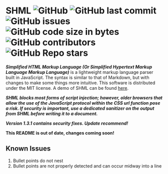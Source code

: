 # SHML ![GitHub](https://img.shields.io/github/license/SteveBeeblebrox/SHML?style=flat-square) ![GitHub last commit](https://img.shields.io/github/last-commit/SteveBeeblebrox/SHML?style=flat-square) ![GitHub issues](https://img.shields.io/github/issues-raw/SteveBeeblebrox/SHML?style=flat-square) ![GitHub code size in bytes](https://img.shields.io/github/languages/code-size/SteveBeeblebrox/SHML?style=flat-square) ![GitHub contributors](https://img.shields.io/github/contributors/SteveBeeblebrox/SHML?color=007EC6&style=flat-square) ![GitHub Repo stars](https://img.shields.io/github/stars/SteveBeeblebrox/SHML?style=flat-square)
***Simplified HTML Markup Language (Or Simplified Hypertext Markup Language Markup Language)*** is a lightweight markup language parser built in JavaScript. The syntax is similar to that of Markdown, but with changes to make some things more intuitive. This software is distributed under the MIT license. A demo of SHML can be found [here](https://stevebeeblebrox.github.io/apps/shml).

***SHML blocks most forms of script injection; however, older browsers that allow the use of the JavaScript protocol within the CSS url function pose a risk. If security is important, use a dedicated sanitizer on the output from SHML before writing it to a document.***

***Version 1.3.1 contains security fixes. Update recommend!***

**This README is out of date, changes coming soon!**
<!--
## Formatting
### Basics
#### Bold
#### Iitalics
#### Underlined
#### Superscript
#### Subscript

### Spoilers

### Coloring
#### Highlighted
#### Text

### Line Control
#### Line Breaks
#### Word Breaks

### Links
#### Automatic Links
#### Automatic Emails

### Comments
### Source Comments
### HTML Comments

### Escaped Text
#### Escape Codes
#### Single Characters
#### Sequences


### Code
#### Inline
#### Blocks

### Properties
#### Defining
#### Referencing

### Images

### Headers

### Horizontal Lines

### Lists
#### Bullets
#### Numbered

### Blockquotes

### Paragraphs

### Text Alignment

### Tables

### Special Characters
#### Custom Tokens
#### Unicode Shortcuts
#### Non English Characters

###
## API
## Examples-->
## Known Issues
1. Bullet points do not nest
2. Bullet points are not properly detected and can occur midway into a line
<!--
## Syntax
SHML is composed of two main types of styling: inline and sections. All sections must be on their own line. Inline formatting can be applied to any part of a section.
### Inline Formatting
+ *Italics*
  * Formatting sequence: `*<text>*`
  * Resulting HTML Tag: `<em>`
  * Example: `*Italics*`
+ **Bold**
  * Formatting sequence: `**<text>**`
  * Resulting HTML Tag: `<strong>`
  * Example: `**Bold**`
+ ***Bold & Italics***
  * Formatting sequence: `***<text>***`
  * Resulting HTML Tags: `<strong>` & `<em>`
  * Example: `***Bold and Italics***`
+ Underlined
  * Formatting sequence: `__<text>__`
  * Resulting HTML Tag: `<u>`
  * Example: `__Underlined__`
+ ~~Strikethrough~~
  * Formatting sequence: `~~<text>~~`
  * Resulting HTML Tag: `<del>`
  * Example: `~~Strikethrough~~`
+ Superscript
  * Formatting sequence: `^<text>^`
  * Resulting HTML Tag: `<sup>`
  * Example: `^Superscript^`
+ Subscript
  * Formatting sequence: `,,<text>,,`
  * Resulting HTML Tag: `<sub>`
  * Example: `,,Subscript,,`
+ Highlighted
  * Formatting sequence: `|<text>|` or `|[#<hex color>] <text>|`
  * Resulting HTML Tag: `<mark>`
  * Example: `|Highlighted|` or `|[#FF00FF] Colored Highlight|`
  * Notes: If no color is given, the the default color for a `<mark>` element is used.
+ Colored Text
  * Formatting sequence: `&&<text>&&` or `&&[#<hex color>] <text>&&`
  * Resulting HTML Tag: `<span>`
  * Example: `&[#FF00FF] Colored Text&&`
  * Notes: If no color is given, the default color is red.
+ Word Break
  * Formatting sequence: `-/-`
  * Resulting HTML Tag: `<wbr>`
  * Example: `Pneumono-/-ultra-/-microscopic-/-silicovol-/-canoconiosis` (Yes that is a word. [Source](https://en.wikipedia.org/wiki/Longest_word_in_English#:~:text=Pneumonoultramicroscopicsilicovolcanoconiosis))
+ `Code`
  * Formatting sequence: `` `<text>` ``
  * Resulting HTML Tag: `<code>`
  * Example: ``` `Code` ```
  * Notes: Aside from a `` ` ``, all other formatting sequence are escaped.
+ [Links](https://www.youtube.com/watch?v=oHg5SJYRHA0) <!--¯\_(ツ)_/¯- ->
  * Formatting sequence: `[<text>](<url>)` (Opens in current tab or frame [`target="_self"`]) or `+[<text>](<url>)` (Opens in new tab [`target="_blank"`])
  * Resulting HTML Tag: `<a>`
  * Example: `[Links](https://stevebeeblebrox.github.io)` (Opens in current tab or frame [`target="_self"`]) or `+[Links](https://stevebeeblebrox.github.io)` (Opens in new tab [`target="_blank"`])
  * Notes: A link's text &amp; title are set to the contents of the `[]`. There are no restrictions on link values. You can use `mailto` links, `http` links, `https` links, relative links, or any other link that is valid for an HTML anchor `href`.
+ Special Tokens
  * Formating sequence: `:<key>:`
  * Resulting HTML Tag: N/A
  * Example: `:tableflip:`
  * Notes: If no matching token is found, no changes are made. No tokens exist by default. To use tokens, pass an object as the second argument to `parseMarkup` or `parseInlineMarkup`. Any token that matches a key in the object (value is not undefined or null) will be replaced by the value represented by that key. If a simple map of values does not meet your needs, you can also use a Proxy with a trap on get to handle what is associated with each token.
+ Additional Characters
  * Formatting sequence: `/<mark><base letter>/`
  * Resulting HTML Tag: N/A
  * Example: `/~n/`
  * Notes: Invalid combinations are ignored. See the below table for a list of possible marks. Case is respected when converting characters and mark type is case sensitive. In addition to the standard format for letters, `/!/` and `/?/` can also be used to create upside down exclamation and question marks respectively.
  
  <br>
  
   |   | Mark Type           |
   | - | ------------------- |
   | ~ | Tilde               |
   | : | Umlaut or Diaeresis |
   | ' | Acute Accent        |
   | " | Dobule Acute Accent |
   | ` | Grave Accent        |
   | ^ | Circumflex          |
   | o | Ring                |
   | / | Slash               |
   | , | Cedilla             |
   | - | Macron              |
   | u | Breve               |
   | . | Dot                 |
   | ? | Ogonek              |
   | v | Caron               |
   | _ | Stroke              |
### Section Formatting
+ Headers (Levels 1-6)
  * Formatting sequence: `<# repeated n times><text>` or `h<n>: <text>` as the first non-whitespace characters in a line where n is a number 1-6 inclusive and corresponds to the desired level header
  * Needs closing sequence: No
  * Resulting HTML Tag: `<h1>`, `<h2>`, `<h3>`, `<h4>`, `<h5>`, or `<h6>`
  * Example: `##Header Two` or `h2:Header Two`
  * Notes: See *Section Metadata* for more information on headers.
+ Paragraphs
  * Formatting sequence: `p: <text>` as the first non-whitespace characters in a line
  * Resulting HTML Tag: `<p>`
  * Example: `p: Paragraph`
+ Horizontal Rule
  * Formatting sequence: `-` repeated 3 or more times as the only non-whitespace characters in a line
  * Resulting HTML Tag: `<hr>`
  * Example: `Part 1\n---\nPart 2`
+ Raw HTML
  * Notes: HTML can be included in SHML. The contents of HTML tags can still contain SHML markup (both inside of the tags and in attributes)
+ Blockquotes
  * Formatting sequence: `>> <text>` as the first non-whitespace characters in a line
  * Resulting HTML Tag: `<blockquote>`
  * Example: `>> "Hello World"`
+ Images - to include a basic image, surround the link in square brackets on a new line. If you wish to add alternate text, put that text inside of square brackets followed by an image reference in parentheses like this `[alt text (image_url)]`. In both formats, including a space, then a number, an x, and one more number after the url (like `image_url 20x20`) will cause the image to use those values (in px) for its width and height respectively instead of its actual size (using a zero for one of the values makes that dimension use auto sizing)  
+ Tables - to create a table, start it with `[[` and close it with `]]`. Any new lines between these will be treated as rows. Columns are marked by splitting rows with commas. To escape commas (for use in numbers, subscript, etc...) use `$,` to escape the comma and not define a column
  
**Work in progress, expect major changes!**
<!--### Properties
SHML can be given additional string keys to look for. This allows for the storage of metadata within SHML text that can be pulled from the result. Properties are passed as an array of strings in the second argument to `parseMarkup`. If no properties are passed in the second argument, the parser will look at the global property `properties` of SHML. They can be retrieved by calling `getProperty` on the result and passing the name of the property to retrieve as a string. By default, SHML does not look for any properties. Properties are not supported in inline markup.- ->
### Section Metadata
+ Single Line Comments
  * Formatting sequence: `!!<comment>`
  * Resulting HTML Tag: None
  * Example: `!!Work in progress`
  * Notes: SHML has no multiline comments of its own; however, you can use HTML's `<!-- - ->`.
  * Retrieval: Comment metadata cannot be retrieved from the parsing result and is only avalible in the source.
+ Properties
  * Formatting sequence: `!<key>:<value>`
  * Resulting HTML Tag: None
  * Example: `!title: My Article`
  * Notes: If a key already has a value, any new value is ignored. See the Templates formatting in the Miscellaneous section for more uses of properties.
  * Retrieval: To retrieve a specific property, pass the key to retrieve to `getProperty` on the parsing result. To get an iterable list of all discovered properties, call `getProperties` on the parsing result. Although it is slower that `getProperty`, you can use bracket notation to get the value of a key from the list of all properties.
+ Headers With Ids (Levels 1-6)
  * Formatting sequence: `<# repeated n times>[<id>]<text>` or `h<n>[<id>]:` as the first non-whitespace characters in a line where n is a number 1-6 inclusive and corresponds to the desired level header and id the the desired identifier
  * Resulting HTML Tag: `<h1>`, `<h2>`, `<h3>`, `<h4>`, `<h5>`, or `<h6>`
  * Example: `##[some_id] Header Two` or `h2[some_id]:Header Two`
  * Notes: To prevent id collisions, all ids generated by SHML are prefixed with `h<n>:` (So `h1[foo]: Hello` actually has an id of `h1:foo` instead of just `foo`). Any headers where an id is not stated recieve a generated id based off hashing the header's contents. Again, this is prefixed to avoid collisions.
  * Retrieval: SHML keeps a list of all generated ids that can be retrieved using the `getIds` function on a parsing result. These ids can also be used with JavaScript and CSS (note that the `:` in the id must be escaped when using selectors) and referenced as links.
### Miscellaneous
+ Line Break
  * Formatting sequence: `%%`
  * Resulting HTML Tag: `<br>`
  * Example: `Hello%%World`
  * Notes: Line breaks are valid in any context.
+ Escaped Characters
  * Formatting sequence: `$$<escaped text>$$`
  * Resulting HTML Tag: None
  * Example: `$$**Not Bold**$$`
  * Notes: Aside from a `$$`, all other formatting sequence are escaped. Unlike a code block, no additional formatting is applied. Escaped characters are valid in any context.
+ Templates
  * Formatting sequence: `?<[<id>]>`
  * Resulting HTML Tag: Not Applicable
  * Example:
  ```
  !name: Aim/'e/e 
  # Meaning of the Name ?<[name]>
  ?<[name]> is a French name meaning "beloved"
  ```
  * Notes: Templates look for a matching property previously defined in the document. If a property is found, the template reference is replaced with the value of the property. The value may contain inline and section formatting; however, since section escape sequences are processed before templates, escape sequences contained in the value are only applied to inline formatting. If no mathing property is found, the template reference is left as is and will appear in the output.
## Usage
### Overview
SHML does not modify the document in any way. It does not reformat any elements. SHML converts one string into another string. That is it. You must give it the string to parse and then do something with the result. **SHML is not XSS secure!** If you are going to use SHML to allow users to format text (in comments for example), make sure to sanitize the input **AFTER** it is sent through SHML.  
  
Ok, enough talk. I know what you are really looking for...
### Examples
#### Example 1: Basic Usage
##### Code
```html
<template class="shml">
 !title: SHML Example 1
 h1: Hello World
</template>
<script>
  (function() {
    let element = document.querySelector('template.shml');
    let result = SHML.parseMarkup(element.innerHTML);
    element.insertAdjacentHTML('afterend', result.toHTML());
    document.title = result.getProperty('title');
  })();
</script>
```
##### Equivalent HTML
```html
<h1>Hello World</h1>;
```
##### Explanation
The above example gets the HTML contents of the template element and parses them for sections such as headers as well as inline formatting like bold or underlined text. The parser also stores the value of the property "title" for later use. Next, the formatted text is inserted after the template, so it appears on the document. Finally, the document title is set to the "title" property from the markup.
#### Example 2: Inline Formatting
##### Code
```html
<script>
  (function() {
    document.write(SHML.parseInlineMarkup('**Hello ~~World~~ User!**%%*This is an example of inline formatting.*').toHTML())
  })();
</script>
```
##### Equivalent HTML
```html
<strong>Hello <del>World</del> User!</strong><br><em>This is an example of inline formatting.</em>
```
##### Explanation
The above code parses the string for inline formatting and writes the result to the document. Any inline formatting like bold or underlined text will be formatted, but properties, headers, and other sections will not be parsed (line breaks count as inline formatting in this case and are still parsed).
#### Example 3: Styling The Result
```html
<style>
 .shml-result strong {
     color: blue;
 }
</style>
<strong>Hello-</strong>
<span class="shml-result">
 <script>
   document.write(SHML.parseInlineMarkup("**World**").toHTML())    
 </script>
</span>
```
##### Equivalent HTML
```html
<strong>Hello-</strong><span style="color: blue;"><strong>World</strong></span>
```
##### Explanation
SHML does not provide a way to override the styles for the elements it generates, nor does it add any class that could be used to identify the output in the document. If you wish to apply styling to the output HTML, the easiest way to do this is to insert the result into an element with a class or id and then use a CSS selector to target specific types of elements within that wrapper element. In the above example, the HTML resulting from parsing `**World**` is put into a `<span>` element with the class `shml-result` (Note that the class name could also be `wasdf`. There is nothing special about including `shml` in the name.). Finally, a CSS selector is used to style all `<strong>` elements within a element that has the class `shml-result` which results in "World" being blue (but not "Hello-").
#### Example 4: Tables
```html
<script>
 document.write(SHML.parseMarkup(`
[[
    First Name,  Last Name,  Age, Fav. Color
    Steve,       Beeblebrox, 27,  Blue
    Bob,         Smith,      32,  Green
    Jill,        Smith,      29,  Red
]]
`).toHTML());
</script>
```
##### Equivalent HTML
```html
<table>
  <tbody>
   <tr><th>First Name</th><th>Last Name</th><th>Age</th><th>Fav. Color</th></tr>
   <tr><td>Steve</td><td>Beeblebrox</td><td>27</td><td>Blue</td></tr>
   <tr><td>Bob</td><td>Smith</td><td>32</td><td>Green</td></tr>
   <tr><td>Jill</td><td>Smith</td><td>29</td><td>Red</td></tr>
 </tbody>
</table>
 ```
##### Explanation
SHML parses the given markup and converts it into a HTML table. Each new line is treated as a row (with the first row consisting of header cells) and each unsecaped comma in the row defines the boundary between cells. The parsing result is then written to the document.

#### Example 5: Additional Characters
```html
<script>
 document.write(SHML.parseMarkup(`
p: /!/T/'u/ puedes escribir en espa/~n/ol!
`).toHTML());
</script>
```
##### Equivalent HTML
```html
<p>&iexcl;T&uacute; puedes escribir en espa&ntilde;ol!</p>
 ```
##### Explanation
The special character format is used to create an upside down `!`, a `u` with an accent, and an `n` with a tilde.

#### Example 6: Custom Tokens
```html
<script>
 document.write(SHML.parseInlineMarkup('**Support LGBT!** :rainbow-flag:', {'rainbow-flag': '🏳‍🌈'}).toHTML());
</script>
```
##### Equivalent HTML
```html
<strong>Support LGBT!</strong> 🏳‍🌈
 ```
##### Explanation
By passing a map of strings as the second argument, SHML will convert any occurances of the keys surrounded by `:` into their matching values.
-->

